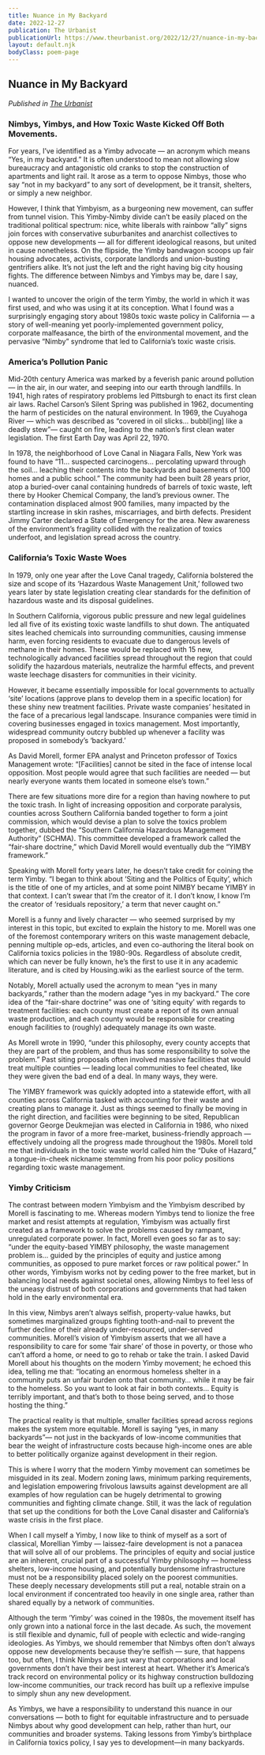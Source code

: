 ```yaml
---
title: Nuance in My Backyard
date: 2022-12-27
publication: The Urbanist
publicationUrl: https://www.theurbanist.org/2022/12/27/nuance-in-my-backyard/
layout: default.njk
bodyClass: poem-page
---
```


## **Nuance in My Backyard** 
*Published in [The Urbanist](https://www.theurbanist.org/2022/12/27/nuance-in-my-backyard)*
<div class="poem-content">

### **Nimbys, Yimbys, and How Toxic Waste Kicked Off Both Movements.**
For years, I’ve identified as a Yimby advocate — an acronym which means “Yes, in my backyard.” It is often understood to mean not allowing slow bureaucracy and antagonistic old cranks to stop the construction of apartments and light rail. It arose as a term to oppose Nimbys, those who say “not in my backyard” to any sort of development, be it transit, shelters, or simply a new neighbor. 

However, I think that Yimbyism, as a burgeoning new movement, can suffer from tunnel vision. This Yimby-Nimby divide can’t be easily placed on the traditional political spectrum: nice, white liberals with rainbow “ally” signs join forces with conservative suburbanites and anarchist collectives to oppose new developments — all for different ideological reasons, but united in cause nonetheless. On the flipside, the Yimby bandwagon scoops up fair housing advocates, activists, corporate landlords and union-busting gentrifiers alike. It’s not just the left and the right having big city housing fights. The difference between Nimbys and Yimbys may be, dare I say, nuanced.

I wanted to uncover the origin of the term Yimby, the world in which it was first used, and who was using it at its conception. What I found was a surprisingly engaging story about 1980s toxic waste policy in California — a story of well-meaning yet poorly-implemented government policy, corporate malfeasance, the birth of the environmental movement, and the pervasive “Nimby” syndrome that led to California’s toxic waste crisis. 

### **America’s Pollution Panic**
Mid-20th century America was marked by a feverish panic around pollution — in the air, in our water, and seeping into our earth through landfills. In 1941, high rates of respiratory problems led Pittsburgh to enact its first clean air laws. Rachel Carson’s Silent Spring was published in 1962, documenting the harm of pesticides on the natural environment. In 1969, the Cuyahoga River — which was described as “covered in oil slicks… bubbl[ing] like a deadly stew”— caught on fire, leading to the nation’s first clean water legislation. The first Earth Day was April 22, 1970. 

In 1978, the neighborhood of Love Canal in Niagara Falls, New York was found to have “11… suspected carcinogens… percolating upward through the soil… leaching their contents into the backyards and basements of 100 homes and a public school.” The community had been built 28 years prior, atop a buried-over canal containing hundreds of barrels of toxic waste, left there by Hooker Chemical Company, the land’s previous owner. The contamination displaced almost 900 families, many impacted by the startling increase in skin rashes, miscarriages, and birth defects. President Jimmy Carter declared a State of Emergency for the area. New awareness of the environment’s fragility collided with the realization of toxics underfoot, and legislation spread across the country.

### **California’s Toxic Waste Woes**
In 1979, only one year after the Love Canal tragedy, California bolstered the size and scope of its ‘Hazardous Waste Management Unit,’ followed two years later by state legislation creating clear standards for the definition of hazardous waste and its disposal guidelines. 

In Southern California, vigorous public pressure and new legal guidelines led all five of its existing toxic waste landfills to shut down. The antiquated sites leached chemicals into surrounding communities, causing immense harm, even forcing residents to evacuate due to dangerous levels of methane in their homes. These would be replaced with 15 new, technologically advanced facilities spread throughout the region that could solidify the hazardous materials, neutralize the harmful effects, and prevent waste leechage disasters for communities in their vicinity. 

However, it became essentially impossible for local governments to actually ‘site’ locations (approve plans to develop them in a specific location) for these shiny new treatment facilities. Private waste companies’ hesitated  in the face of a precarious legal landscape. Insurance companies were timid in covering businesses engaged in toxics management. Most importantly, widespread community outcry bubbled up whenever a facility was proposed in somebody’s ‘backyard.’

As David Morell, former EPA analyst and Princeton professor of Toxics Management wrote: “[Facilities] cannot be sited in the face of intense local opposition. Most people would agree that such facilities are needed — but nearly everyone wants them located in someone else’s town.”

There are few situations more dire for a region than having nowhere to put the toxic trash. In light of increasing opposition and corporate paralysis, counties across Southern California banded together to form a joint commission, which would devise a plan to solve the toxics problem together, dubbed the “Southern California Hazardous Management Authority” (SCHMA). This committee developed a framework called the “fair-share doctrine,” which David Morell would eventually dub the “YIMBY framework.” 

Speaking with Morell forty years later, he doesn’t take credit for coining the term Yimby. “I began to think about ‘Siting and the Politics of Equity’, which is the title of one of my articles, and at some point NIMBY became YIMBY in that context. I can’t swear that I’m the creator of it. I don’t know, I know I’m the creator of ‘residuals repository,’ a term that never caught on.” 

Morell is a funny and lively character — who seemed surprised by my interest in this topic, but excited to explain the history to me. Morell was one of the foremost contemporary writers on this waste management debacle, penning multiple op-eds, articles, and even co-authoring the literal book on California toxics policies in the 1980-90s. Regardless of absolute credit, which can never be fully known, he’s the first to use it in any academic literature, and is cited by Housing.wiki as the earliest source of the term. 

Notably, Morell actually used the acronym to mean “yes in many backyards,” rather than the modern adage “yes in my backyard.” The core idea of the “fair-share doctrine” was one of ‘siting equity’ with regards to treatment facilities: each county must create a report of its own annual waste production, and each county would be responsible for creating enough facilities to (roughly) adequately manage its own waste. 

As Morell wrote in 1990, “under this philosophy, every county accepts that they are part of the problem, and thus has some responsibility to solve the problem.” Past siting proposals often involved massive facilities that would treat multiple counties — leading local communities to feel cheated, like they were given the bad end of a deal. In many ways, they were. 

The YIMBY framework was quickly adopted into a statewide effort, with all counties across California tasked with accounting for their waste and creating plans to manage it. Just as things seemed to finally be moving in the right direction, and facilities were beginning to be sited, Republican governor George Deukmejian was elected in California in 1986, who nixed the program in favor of a more free-market, business-friendly approach — effectively undoing all the progress made throughout the 1980s. Morell told me that individuals in the toxic waste world called him the “Duke of Hazard,” a tongue-in-cheek nickname stemming from his poor policy positions regarding toxic waste management. 

### **Yimby Criticism**
The contrast between modern Yimbyism and the Yimbyism described by Morell is fascinating to me. Whereas modern Yimbys tend to lionize the free market and resist attempts at regulation, Yimbyism was actually first created as a framework to solve the problems caused by rampant, unregulated corporate power. In fact, Morell even goes so far as to say: “under the equity-based YIMBY philosophy, the waste management problem is… guided by the principles of equity and justice among communities, as opposed to pure market forces or raw political power.” In other words, Yimbyism works not by ceding power to the free market, but in balancing local needs against societal ones, allowing Nimbys to feel less of the uneasy distrust of both corporations and governments that had taken hold in the early environmental era. 

In this view, Nimbys aren’t always selfish, property-value hawks, but sometimes marginalized groups fighting tooth-and-nail to prevent the further decline of their already under-resourced, under-served communities. Morell’s vision of Yimbyism asserts that we all have a responsibility to care for some ‘fair share’ of those in poverty, or those who can’t afford a home, or need to go to rehab or take the train. I asked David Morell about his thoughts on the modern Yimby movement; he echoed this idea, telling me that: “locating an enormous homeless shelter in a community puts an unfair burden onto that community… while it may be fair to the homeless. So you want to look at fair in both contexts… Equity is terribly important, and that’s both to those being served, and to those hosting the thing.” 

The practical reality is that multiple, smaller facilities spread across regions makes the system more equitable. Morell is saying “yes, in many backyards”— not just in the backyards of low-income communities that bear the weight of infrastructure costs because high-income ones are able to better politically organize against development in their region. 

This is where I worry that the modern Yimby movement can sometimes be misguided in its zeal. Modern zoning laws, minimum parking requirements, and legislation empowering frivolous lawsuits against development are all examples of how regulation can be hugely detrimental to growing communities and fighting climate change. Still, it was the lack of regulation that set up the conditions for both the Love Canal disaster and California’s waste crisis in the first place. 

When I call myself a Yimby, I now like to think of myself as a sort of classical, Morellian Yimby — laissez-faire development is not a panacea that will solve all of our problems. The principles of equity and social justice are an inherent, crucial part of a successful Yimby philosophy — homeless shelters, low-income housing, and potentially burdensome infrastructure must not be a responsibility placed solely on the poorest communities. These deeply necessary developments still put a real, notable strain on a local environment if concentrated too heavily in one single area, rather than shared equally by a network of communities. 

Although the term ‘Yimby’ was coined in the 1980s, the movement itself has only grown into a national force in the last decade. As such, the movement is still flexible and dynamic, full of people with eclectic and wide-ranging ideologies. As Yimbys, we should remember that Nimbys often don’t always oppose new developments because they’re selfish — sure, that happens too, but often, I think Nimbys are just wary that corporations and local governments don’t have their best interest at heart. Whether it’s America’s track record on environmental policy or its highway construction bulldozing low-income communities, our track record has built up a reflexive impulse to simply shun any new development.

As Yimbys, we have a responsibility to understand this nuance in our conversations — both to fight for equitable infrastructure and to persuade Nimbys about why good development can help, rather than hurt, our communities and broader systems. Taking lessons from Yimby’s birthplace in California toxics policy, I say yes to development—in many backyards. 

</div>
